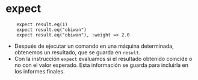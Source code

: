 
# expect

```
    expect result.eq(1)
    expect result.eq("obiwan")
    expect result.eq("obiwan"), :weight => 2.0
```

* Después de ejecutar un comando en una máquina determinada, obtenemos un resultado, que
se guarda en `result`.
* Con la instrucción `expect` evaluamos si el resultado obtenido coincide o no con el valor
esperado. Esta información se guarda para incluirla en los informes finales.
